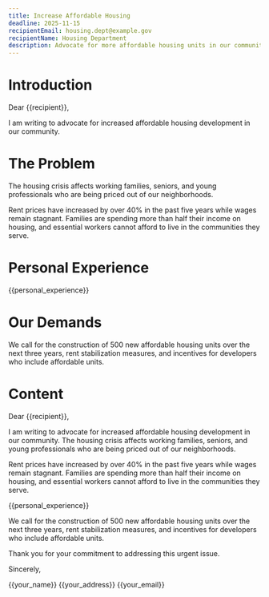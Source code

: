 ```yaml
---
title: Increase Affordable Housing
deadline: 2025-11-15
recipientEmail: housing.dept@example.gov
recipientName: Housing Department
description: Advocate for more affordable housing units in our community
---
```


# Introduction

Dear {{recipient}},

I am writing to advocate for increased affordable housing development in our community.

# The Problem

The housing crisis affects working families, seniors, and young professionals who are being priced out of our neighborhoods.

Rent prices have increased by over 40% in the past five years while wages remain stagnant. Families are spending more than half their income on housing, and essential workers cannot afford to live in the communities they serve.

# Personal Experience

{{personal_experience}}

# Our Demands

We call for the construction of 500 new affordable housing units over the next three years, rent stabilization measures, and incentives for developers who include affordable units.

# Content

Dear {{recipient}},

I am writing to advocate for increased affordable housing development in our community. The housing crisis affects working families, seniors, and young professionals who are being priced out of our neighborhoods.

Rent prices have increased by over 40% in the past five years while wages remain stagnant. Families are spending more than half their income on housing, and essential workers cannot afford to live in the communities they serve.

{{personal_experience}}

We call for the construction of 500 new affordable housing units over the next three years, rent stabilization measures, and incentives for developers who include affordable units.

Thank you for your commitment to addressing this urgent issue.

Sincerely,

{{your_name}}
{{your_address}}
{{your_email}}
